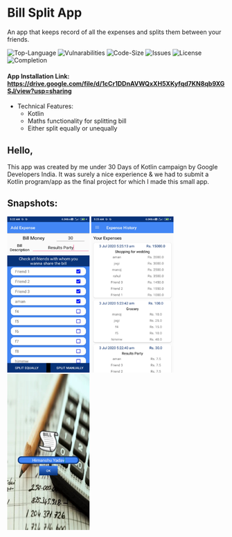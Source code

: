 # Bill Split App
An app that keeps record of all the expenses and splits them between your friends.

![Top-Language](https://img.shields.io/github/languages/top/himanshu-1608/30_Days_Of_Kotlin-Bill_Split)
![Vulnarabilities](https://img.shields.io/snyk/vulnerabilities/github/himanshu-1608/30_Days_Of_Kotlin-Bill_Split)
![Code-Size](https://img.shields.io/github/languages/code-size/himanshu-1608/30_Days_Of_Kotlin-Bill_Split?color=green)
![Issues](https://img.shields.io/bitbucket/issues-raw/himanshu-1608/30_Days_Of_Kotlin-Bill_Split)
![License](https://img.shields.io/github/license/himanshu-1608/30_Days_Of_Kotlin-Bill_Split?color=purple)
![Completion](https://img.shields.io/badge/Project%20Completion-~100%25-blue)

#### App Installation Link: https://drive.google.com/file/d/1cCr1DDnAVWQxXH5XKyfqd7KN8qb9XGSJ/view?usp=sharing

- Technical Features:
  - Kotlin
  - Maths functionality for splitting bill
  - Either split equally or unequally
  
## Hello,
This app was created by me under 30 Days of Kotlin campaign by Google Developers India. It was surely a nice experience & we had to submit a Kotlin program/app as the final project for which I made this small app.

## Snapshots:
<img src="./app/Screenshots/ExpenseActivity.jpg" width="190px" height="360px"/> <img src="./app/Screenshots/ExpenseHistory.jpg" width="190px" height="360px"/> <img src="./app/Screenshots/Splash.jpg" width="190px" height="360px"/>
